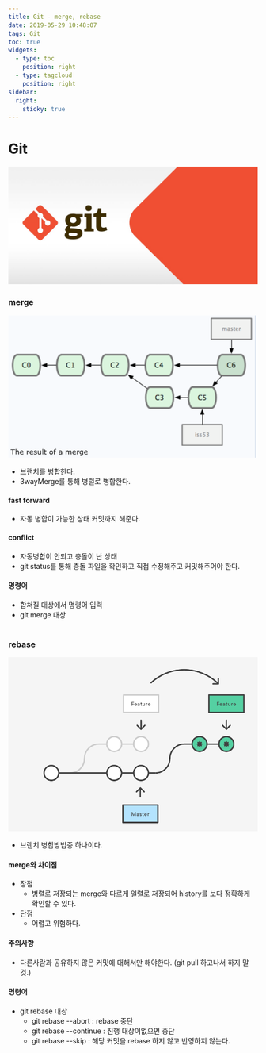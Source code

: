 ```yaml
---
title: Git - merge, rebase
date: 2019-05-29 10:48:07
tags: Git
toc: true
widgets:
  - type: toc
    position: right
  - type: tagcloud
    position: right
sidebar:
  right:
    sticky: true
---
```


# Git 
![gitlogo](/images/git_logo.png)
<!-- more -->
### merge
![merge](/images/git/git04-1.png)
- 브랜치를 병합한다.
- 3wayMerge를 통해 병렬로 병합한다.

#### fast forward
- 자동 병합이 가능한 상태 커밋까지 해준다.

#### conflict
- 자동병합이 안되고 충돌이 난 상태
- git status를 통해 충돌 파일을 확인하고 직접 수정해주고 커밋해주어야 한다.

#### 명령어
- 합쳐질 대상에서 명령어 입력
- git merge 대상
<br><br>

### rebase
![merge](/images/git/git04-2.png)
- 브랜치 병합방법중 하나이다.

#### merge와 차이점
- 장점
    - 병렬로 저장되는 merge와 다르게 일렬로 저장되어 history를 보다 정확하게 확인할 수 있다.
- 단점 
    - 어렵고 위험하다.
    
#### 주의사항
- 다른사람과 공유하지 않은 커밋에 대해서만 해야한다. (git pull 하고나서 하지 말 것.)

#### 명령어
- git rebase 대상
    - git rebase --abort : rebase 중단
    - git rebase --continue : 진행 대상이없으면 중단
    - git rebase --skip : 해당 커밋을 rebase 하지 않고 반영하지 않는다.

